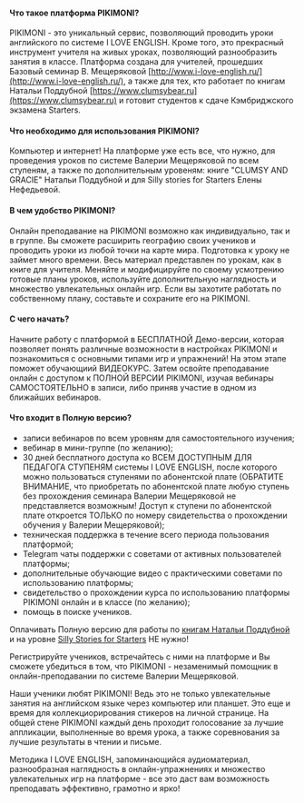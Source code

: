 #### Что такое платформа PIKIMONI?

PIKIMONI - это уникальный сервис, позволяющий проводить уроки английского по системе I LOVE ENGLISH. Кроме того, это прекрасный инструмент учителя на живых уроках, позволяющий разнообразить занятия в классе. Платформа создана для учителей, прошедших Базовый семинар В. Мещеряковой [http://www.i-love-english.ru/](http://www.i-love-english.ru/), а также для тех, кто работает по книгам Натальи Поддубной [https://www.clumsybear.ru](https://www.clumsybear.ru) и готовит студентов к сдаче Кэмбриджского экзамена Starters.

#### Что необходимо для использования PIKIMONI?
                    
Компьютер и интернет! На платформе уже есть все, что нужно, для проведения уроков по системе Валерии Мещеряковой по всем ступеням, а также по дополнительным уровеням: книге "CLUMSY AND GRACIE" Натальи Поддубной и для Silly stories for Starters Елены Нефедьевой. 

#### В чем удобство PIKIMONI?
                    
Онлайн преподавание на PIKIMONI возможно как индивидуально, так и в группе. Вы сможете расширить географию своих учеников и проводить уроки из любой точки на карте мира. Подготовка к уроку не займет много времени. Весь материал представлен по урокам, как в книге для учителя. Меняйте и модифицируйте по своему усмотрению готовые планы уроков, используйте дополнительную наглядность и множество увлекательных онлайн игр. Если вы захотите работать по собственному плану, составьте и сохраните его на PIKIMONI.

#### С чего начать?

Начните работу с платформой в БЕСПЛАТНОЙ Демо-версии, которая позволяет понять различные возможности в настройках PIKIMONI и познакомиться с основными типами игр и упражнений! На этом этапе поможет обучающиий ВИДЕОКУРС. Затем освойте преподавание онлайн с доступом к ПОЛНОЙ ВЕРСИИ PIKIMONI, изучая вебинары САМОСТОЯТЕЛЬНО в записи, либо приняв участие в одном из ближайших вебинаров.

#### Что входит в Полную версию?
                    
* записи вебинаров по всем уровням для самостоятельного изучения;
* вебинар в мини-группе (по желанию);
* 30 дней бесплатного доступа ко ВСЕМ ДОСТУПНЫМ ДЛЯ ПЕДАГОГА СТУПЕНЯМ системы I LOVE ENGLISH, после которого можно пользоваться ступенями по абонентской плате (ОБРАТИТЕ ВНИМАНИЕ, что приобретать по абонентской плате любую ступень без прохождения семинара Валерии Мещеряковой не представляется возможным! Доступ к ступени по абонентской плате откроется ТОЛЬКО по номеру свидетельства о прохождении обучения у Валерии Мещеряковой); 
* техническая поддержка в течение всего периода пользования платформой;
* Telegram чаты поддержки с советами от активных пользователей платформы;
* дополнительные обучающие видео с практическими советами по использованию платформы;
* свидетельство о прохождении курса по использованию платформы PIKIMONI онлайн и в классе (по желанию);
* помощь в поиске учеников.

Оплачивать Полную версию для работы по [книгам Натальи Поддубной](https://www.clumsybear.ru) и на уровне [Silly Stories for Starters](https://vk.com/club196581815) НЕ нужно!

Регистрируйте учеников, встречайтесь с ними на платформе и Вы сможете убедиться в том, что PIKIMONI - незаменимый помощник в онлайн-преподавании по системе Валерии Мещеряковой.

Наши ученики любят PIKIMONI! Ведь это не только увлекательные занятия на английском языке через компьютер или планшет. Это еще и время для коллекциорирования стикеров на личной странице. На общей стене PIKIMONI каждый день проходит голосование за лучшие аппликации, выполненные во время урока, а также соревнования за лучшие результаты в чтении и письме.

Методика I LOVE ENGLISH, запоминающийся аудиоматериал, разнообразная наглядность в онлайн-упражнениях и множество увлекательных игр на платформе - все это даст вам возможность преподавать эффективно, грамотно и ярко!


